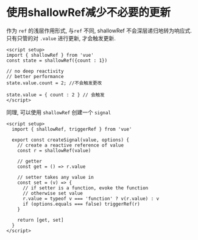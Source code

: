 # 使用shallowRef减少不必要的更新

作为 `ref` 的浅层作用形式, 与`ref` 不同, shallowRef 不会深层递归地转为响应式.
只有只管的对  `.value` 进行更新, 才会触发更新.

```vue
<script setup>
import { shallowRef } from 'vue'
const state = shallowRef({count : 1})

// no deep reactivity
// better performance
state.value.count = 2; //不会触发更改

state.value = { count : 2 } // 会触发
</script>
```



同理, 可以使用 `shallowRef` 创建一个 `signal`



```vue
<script setup>
  import { shallowRef, triggerRef } from 'vue'
  
  export const createSignal(value, options) {
    // create a reactive reference of value
    const r = shallowRef(value)
    
    // getter
    const get = () => r.value
    
    // setter takes any value in
    const set = (v) => {
      // if setter is a function, evoke the function
      // otherwise set value
      r.value = typeof v === 'function' ? v(r.value) : v
      if (options.equals === false) triggerRef(r)
    }
    
    return [get, set]
  }
</script>
```


